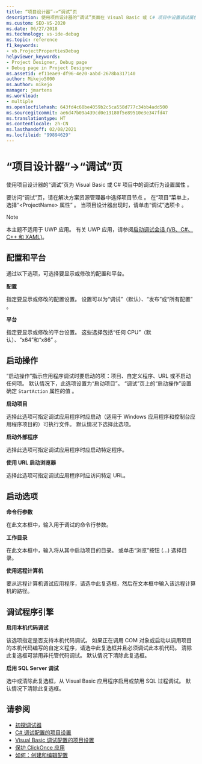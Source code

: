 ```yaml
---
title: “项目设计器”->“调试”页
description: 使用项目设计器的“调试”页面在 Visual Basic 或 C# 项目中设置调试属性。 有关设置的说明，请参阅此文。
ms.custom: SEO-VS-2020
ms.date: 06/27/2018
ms.technology: vs-ide-debug
ms.topic: reference
f1_keywords:
- vb.ProjectPropertiesDebug
helpviewer_keywords:
- Project Designer, Debug page
- Debug page in Project Designer
ms.assetid: ef11eae9-df96-4e20-aabd-2678ba317140
author: Mikejo5000
ms.author: mikejo
manager: jmartens
ms.workload:
- multiple
ms.openlocfilehash: 643fd4c68be4059b2c5ca558d777c34bb4add500
ms.sourcegitcommit: ae6d47b09a439cd0e13180f5e89510e3e347fd47
ms.translationtype: HT
ms.contentlocale: zh-CN
ms.lasthandoff: 02/08/2021
ms.locfileid: "99894629"
---
```

# <a name="debug-page-project-designer"></a>“项目设计器”->“调试”页

使用项目设计器的“调试”页为 Visual Basic 或 C# 项目中的调试行为设置属性 。

要访问“调试”页，请在解决方案资源管理器中选择项目节点 。 在“项目”菜单上，选择“\<ProjectName> 属性” 。 当项目设计器出现时，请单击“调试”选项卡 。

> [!NOTE]
> 本主题不适用于 UWP 应用。 有关 UWP 应用，请参阅[启动调试会话 (VB、C#、C++ 和 XAML)](../../debugger/start-a-debugging-session-for-a-store-app-in-visual-studio-vb-csharp-cpp-and-xaml.md)。

## <a name="configuration-and-platform"></a>配置和平台

通过以下选项，可选择要显示或修改的配置和平台。

**配置**

指定要显示或修改的配置设置。 设置可以为“调试”（默认）、“发布”或“所有配置”  。

**平台**

指定要显示或修改的平台设置。 这些选择包括“任何 CPU”（默认）、“x64”和“x86”  。

## <a name="start-action"></a>启动操作

“启动操作”指示应用程序调试时要启动的项：项目、自定义程序、URL 或不启动任何项。 默认情况下，此选项设置为“启动项目”。 “调试”页上的“启动操作”设置确定 `StartAction` 属性的值 。

**启动项目**

选择此选项可指定调试应用程序时应启动（适用于 Windows 应用程序和控制台应用程序项目的）可执行文件。 默认情况下选择此选项。

**启动外部程序**

选择此选项可指定调试应用程序时应启动特定程序。

**使用 URL 启动浏览器**

选择此选项可指定调试应用程序时应访问特定 URL。

## <a name="start-options"></a>启动选项

**命令行参数**

在此文本框中，输入用于调试的命令行参数。

**工作目录**

在此文本框中，输入将从其中启动项目的目录。 或单击“浏览”按钮 (...) 选择目录。

**使用远程计算机**

要从远程计算机调试应用程序，请选中此复选框，然后在文本框中输入该远程计算机的路径。

## <a name="debugger-engines"></a>调试程序引擎

**启用本机代码调试**

该选项指定是否支持本机代码调试。 如果正在调用 COM 对象或启动以调用项目的本机代码编写的自定义程序，请选中此复选框并且必须调试此本机代码。 清除此复选框可禁用非托管代码调试。 默认情况下清除此复选框。

**启用 SQL Server 调试**

选中或清除此复选框，从 Visual Basic 应用程序启用或禁用 SQL 过程调试。 默认情况下清除此复选框。

## <a name="see-also"></a>请参阅

- [初探调试器](../../debugger/debugger-feature-tour.md)
- [C# 调试配置的项目设置](../../debugger/project-settings-for-csharp-debug-configurations.md)
- [Visual Basic 调试配置的项目设置](../../debugger/project-settings-for-a-visual-basic-debug-configuration.md)
- [保护 ClickOnce 应用](../../deployment/securing-clickonce-applications.md)
- [如何：创建和编辑配置](../../ide/how-to-create-and-edit-configurations.md)
